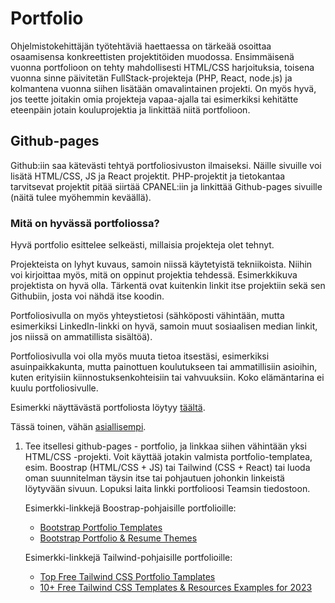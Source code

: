 # Portfolio

Ohjelmistokehittäjän työtehtäviä haettaessa on tärkeää osoittaa osaamisensa konkreettisten projektitöiden muodossa. Ensimmäisenä vuonna portfolioon on tehty mahdollisesti HTML/CSS harjoituksia, toisena vuonna sinne päivitetän FullStack-projekteja (PHP, React, node.js) ja kolmantena vuonna siihen lisätään omavalintainen projekti. On myös hyvä, jos teette joitakin omia projekteja vapaa-ajalla tai esimerkiksi kehitätte eteenpäin jotain kouluprojektia ja linkittää niitä portfolioon.

## Github-pages

Github:iin saa kätevästi tehtyä portfoliosivuston ilmaiseksi. Näille sivuille voi lisätä HTML/CSS, JS ja React projektit. PHP-projektit ja tietokantaa tarvitsevat projektit pitää siirtää CPANEL:iin ja linkittää Github-pages sivuille (näitä tulee myöhemmin keväällä).

### Mitä on hyvässä portfoliossa?

Hyvä portfolio esittelee selkeästi, millaisia projekteja olet tehnyt. 

Projekteista on lyhyt kuvaus, samoin niissä käytetyistä tekniikoista. Niihin voi kirjoittaa myös, mitä on oppinut projektia tehdessä. Esimerkkikuva projektista on hyvä olla. Tärkentä ovat kuitenkin linkit itse projektiin sekä sen Githubiin, josta voi nähdä itse koodin.

Portfoliosivulla on myös yhteystietosi (sähköposti vähintään, mutta esimerkiksi LinkedIn-linkki on hyvä, samoin muut sosiaalisen median linkit, jos niissä on ammatillista sisältöä). 

Portfoliosivulla voi olla myös muuta tietoa itsestäsi, esimerkiksi asuinpaikkakunta, mutta painottuen koulutukseen tai ammatillisiin asioihin, kuten erityisiin kiinnostuksenkohteisiin tai vahvuuksiin. Koko elämäntarina ei kuulu portfoliosivulle.

Esimerkki näyttävästä portfoliosta löytyy [täältä](https://riccardozanutta.com/?ref=hackernoon.com)<base target="_blank">.

Tässä toinen, vähän [asiallisempi](https://brittanychiang.com/?ref=hackernoon.com#projects)<base target="_blank">.

1. Tee itsellesi github-pages - portfolio, ja linkkaa siihen vähintään yksi HTML/CSS -projekti. Voit käyttää jotakin valmista portfolio-templatea, esim. Boostrap (HTML/CSS + JS) tai Tailwind (CSS + React) tai luoda oman suunnitelman täysin itse tai pohjautuen johonkin linkeistä löytyvään sivuun. Lopuksi laita linkki portfolioosi Teamsin tiedostoon.

    Esimerkki-linkkejä Boostrap-pohjaisille portfolioille:
    - [Bootstrap Portfolio Templates](https://bootstrapmade.com/bootstrap-portfolio-templates/)
    - [Bootstrap Portfolio & Resume Themes](https://startbootstrap.com/themes/portfolio-resume)

    Esimerkki-linkkejä Tailwind-pohjaisille portfolioille:
    - [Top Free Tailwind CSS Portfolio Tamplates](https://tailtemplate.com/posts/template-for-portfolio)
    - [10+ Free Tailwind CSS Templates & Resources Examples for 2023](https://tailtemplate.com/posts/template-for-portfolio)